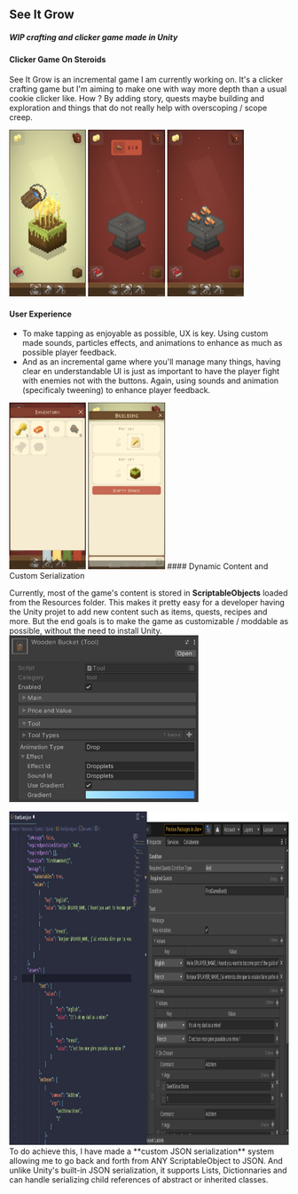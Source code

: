 ## See It Grow
##### *WIP crafting and clicker game made in Unity*

<!-- <div class="technologies"><span>Unity</span><span>C#</span><div> -->

#### Clicker Game On Steroids

See It Grow is an incremental game I am currently working on. It's a clicker crafting game but I'm aiming to make one with way more depth than a usual cookie clicker like. How ? By adding story, quests maybe building and exploration and things that do not really help with overscoping / scope creep.

<img src="./media/SIG/wheatBucket.jpg" height="300px">
<img src="./media/SIG/notEnoughItems.jpg" height="300px">
<img src="./media/SIG/anvilCraft.jpg" height="300px">
<!-- ![JsonSerialization](./media/SIG/SGO.jpg) -->

#### User Experience

* To make tapping as enjoyable as possible, UX is key. Using custom made sounds, particles effects, and animations to enhance as much as possible player feedback.
* And as an incremental game where you'll manage many things, having clear en understandable UI is just as important to have the player fight with enemies not with the buttons. Again, using sounds and animation (specificaly tweening) to enhance player feedback.

<img src="./media/SIG/inventory.jpg" height="300px">
<img src="./media/SIG/selectionUI.jpg" height="300px">
#### Dynamic Content and Custom Serialization

Currently, most of the game's content is stored in **ScriptableObjects** loaded from the Resources folder. This makes it pretty easy for a developer having the Unity projet to add new content such as items, quests, recipes and more. But the end goals is to make the game as customizable / moddable as possible, without the need to install Unity.
<img src="./media/SIG/SGO.jpg" height="300px">

<img src="./media/SIG/CustomSerialiaation_0.jpg" height="600px">
To do achieve this, I have made a **custom JSON serialization** system allowing me to go back and forth from ANY ScriptableObject to JSON. And unlike Unity's built-in JSON serialization, it supports Lists, Dictionnaries and can handle serializing child references of abstract or inherited classes.